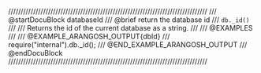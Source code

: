 ////////////////////////////////////////////////////////////////////////////////
/// @startDocuBlock databaseId
/// @brief return the database id
/// `db._id()`
///
/// Returns the id of the current database as a string.
///
/// @EXAMPLES
///
/// @EXAMPLE_ARANGOSH_OUTPUT{dbId}
///   require("internal").db._id();
/// @END_EXAMPLE_ARANGOSH_OUTPUT
/// @endDocuBlock
////////////////////////////////////////////////////////////////////////////////